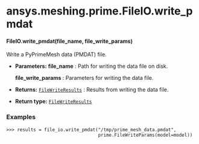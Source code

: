 # ansys.meshing.prime.FileIO.write_pmdat

<a id="ansys.meshing.prime.FileIO.write_pmdat"></a>

#### FileIO.write_pmdat(file_name, file_write_params)

Write a PyPrimeMesh data (PMDAT) file.

* **Parameters:**
  **file_name**
  : Path for writing the data file on disk.

  **file_write_params**
  : Parameters for writing the data file.
* **Returns:**
  [`FileWriteResults`](ansys.meshing.prime.FileWriteResults.md#ansys.meshing.prime.FileWriteResults)
  : Results from writing the data file.
* **Return type:**
  [`FileWriteResults`](ansys.meshing.prime.FileWriteResults.md#ansys.meshing.prime.FileWriteResults)

### Examples

```pycon
>>> results = file_io.write_pmdat("/tmp/prime_mesh_data.pmdat",
                                  prime.FileWriteParams(model=model))
```

<!-- !! processed by numpydoc !! -->
